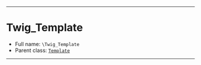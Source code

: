 ***

# Twig_Template

* Full name: `\Twig_Template`
* Parent class: [`Template`](./Twig/Template.md)

***

